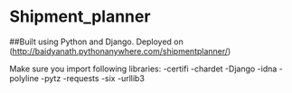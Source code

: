 # Shipment_planner
##Built using Python and Django.
Deployed on (http://baidyanath.pythonanywhere.com/shipmentplanner/)





Make sure you import following libraries:
-certifi
-chardet
-Django
-idna
-polyline
-pytz
-requests
-six
-urllib3
